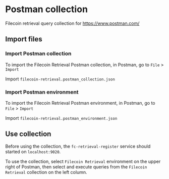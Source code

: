 # Postman collection

Filecoin retrieval query collection for https://www.postman.com/

## Import files

### Import Postman collection

To import the Filecoin Retrieval Postman collection, in Postman, go to `File` > `Import`

Import `filecoin-retrieval.postman_collection.json`

### Import Postman environment

To import the Filecoin Retrieval Postman environment, in Postman, go to `File` > `Import`

Import `filecoin-retrieval.postman_environment.json`

## Use collection

Before using the collection, the `fc-retrieval-register` service should started on `localhost:9020`.

To use the collection, select `Filecoin Retrieval` environment on the upper right of Postman, then select and execute queries from the `Filecoin Retrieval` collection on the left column.
